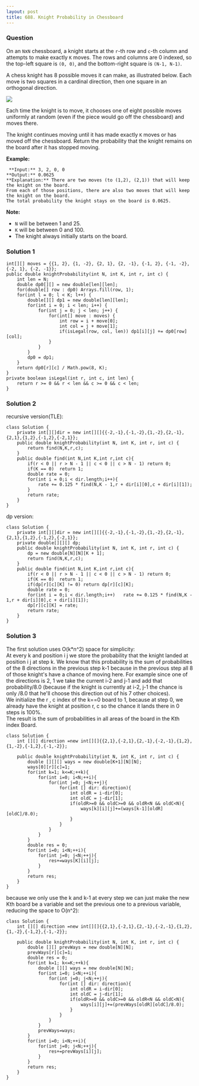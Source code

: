 ```yaml
---
layout: post
title: 688. Knight Probability in Chessboard
---
```

### Question
On an `N`x`N` chessboard, a knight starts at the `r`-th row and `c`-th column
and attempts to make exactly `K` moves. The rows and columns are 0 indexed, so
the top-left square is `(0, 0)`, and the bottom-right square is `(N-1, N-1)`.

A chess knight has 8 possible moves it can make, as illustrated below. Each
move is two squares in a cardinal direction, then one square in an orthogonal
direction.



![](https://assets.leetcode.com/uploads/2018/10/12/knight.png)



Each time the knight is to move, it chooses one of eight possible moves
uniformly at random (even if the piece would go off the chessboard) and moves
there.

The knight continues moving until it has made exactly `K` moves or has moved
off the chessboard. Return the probability that the knight remains on the
board after it has stopped moving.



 **Example:**

    
    
     **Input:** 3, 2, 0, 0
    **Output:** 0.0625
    **Explanation:** There are two moves (to (1,2), (2,1)) that will keep the knight on the board.
    From each of those positions, there are also two moves that will keep the knight on the board.
    The total probability the knight stays on the board is 0.0625.
    



 **Note:**

  * `N` will be between 1 and 25.
  * `K` will be between 0 and 100.
  * The knight always initially starts on the board.

### Solution 1
    
    
    int[][] moves = {{1, 2}, {1, -2}, {2, 1}, {2, -1}, {-1, 2}, {-1, -2}, {-2, 1}, {-2, -1}};
    public double knightProbability(int N, int K, int r, int c) {
        int len = N;
        double dp0[][] = new double[len][len];
        for(double[] row : dp0) Arrays.fill(row, 1);
        for(int l = 0; l < K; l++) {
            double[][] dp1 = new double[len][len];
            for(int i = 0; i < len; i++) {
                for(int j = 0; j < len; j++) {
                    for(int[] move : moves) {
                        int row = i + move[0];
                        int col = j + move[1];
                        if(isLegal(row, col, len)) dp1[i][j] += dp0[row][col];
                    }
                }
            }
            dp0 = dp1;
        }
        return dp0[r][c] / Math.pow(8, K); 
    }
    private boolean isLegal(int r, int c, int len) {
        return r >= 0 && r < len && c >= 0 && c < len;
    }
    


### Solution 2
recursive version(TLE):

    
    
    class Solution {
        private int[][]dir = new int[][]{{-2,-1},{-1,-2},{1,-2},{2,-1},{2,1},{1,2},{-1,2},{-2,1}};
        public double knightProbability(int N, int K, int r, int c) {
            return find(N,K,r,c);
        }
        public double find(int N,int K,int r,int c){
            if(r < 0 || r > N - 1 || c < 0 || c > N - 1) return 0;
            if(K == 0)  return 1;
            double rate = 0;
            for(int i = 0;i < dir.length;i++){
                rate += 0.125 * find(N,K - 1,r + dir[i][0],c + dir[i][1]);
            }
            return rate;
        }
    }
    

dp version:

    
    
    class Solution {
        private int[][]dir = new int[][]{{-2,-1},{-1,-2},{1,-2},{2,-1},{2,1},{1,2},{-1,2},{-2,1}};
        private double[][][] dp;
        public double knightProbability(int N, int K, int r, int c) {
            dp = new double[N][N][K + 1];
            return find(N,K,r,c);
        }
        public double find(int N,int K,int r,int c){
            if(r < 0 || r > N - 1 || c < 0 || c > N - 1) return 0;
            if(K == 0)  return 1;
            if(dp[r][c][K] != 0) return dp[r][c][K];
            double rate = 0;
            for(int i = 0;i < dir.length;i++)   rate += 0.125 * find(N,K - 1,r + dir[i][0],c + dir[i][1]);
            dp[r][c][K] = rate;
            return rate;
        }
    }
    


### Solution 3
The first solution uses O(k*n^2) space for simplicity:  
At every k and position i j we store the probability that the knight landed at
position i j at step k. We know that this probability is the sum of
probabilities of the 8 directions in the previous step k-1 because in the
previous step all 8 of those knight's have a chance of moving here. For
example since one of the directions is 2, 1 we take the current i-2 and j-1
and add that probability/8.0 (because if the knight is currently at i-2, j-1
the chance is only /8.0 that he'll choose this direction out of his 7 other
choices).  
We initialize the r , c index of the k==0 board to 1, because at step 0, we
already have the knight at position r, c so the chance it lands there in 0
steps is 100%.  
The result is the sum of probabilities in all areas of the board in the Kth
index Board.

    
    
    class Solution {
        int [][] direction =new int[][]{{2,1},{-2,1},{2,-1},{-2,-1},{1,2},{1,-2},{-1,2},{-1,-2}};
       
        public double knightProbability(int N, int K, int r, int c) {
            double [][][] ways = new double[K+1][N][N];
            ways[0][r][c]=1;
            for(int k=1; k<=K;++k){
                for(int i=0; i<N;++i){
                    for(int j=0; j<N;++j){
                        for(int [] dir: direction){
                            int oldR = i-dir[0];
                            int oldC = j-dir[1];
                            if(oldR>=0 && oldC>=0 && oldR<N && oldC<N){
                                ways[k][i][j]+=(ways[k-1][oldR][oldC]/8.0);
                            }
                        }
                    }
                }
            }
            double res = 0;
            for(int i=0; i<N;++i){
                for(int j=0; j<N;++j){
                    res+=ways[K][i][j];
                }
            }
            return res;
        }
    }
    

because we only use the k and k-1 at every step we can just make the new Kth
board be a variable and set the previous one to a previous variable, reducing
the space to O(n^2):

    
    
    class Solution {
        int [][] direction =new int[][]{{2,1},{-2,1},{2,-1},{-2,-1},{1,2},{1,-2},{-1,2},{-1,-2}};
       
        public double knightProbability(int N, int K, int r, int c) {
            double [][] prevWays = new double[N][N];
            prevWays[r][c]=1;
            double res = 0;
            for(int k=1; k<=K;++k){
                double [][] ways = new double[N][N];
                for(int i=0; i<N;++i){
                    for(int j=0; j<N;++j){
                        for(int [] dir: direction){
                            int oldR = i-dir[0];
                            int oldC = j-dir[1];
                            if(oldR>=0 && oldC>=0 && oldR<N && oldC<N){
                                ways[i][j]+=(prevWays[oldR][oldC]/8.0);
                            }
                        }
                    }
                }
                prevWays=ways;
            }
            for(int i=0; i<N;++i){
                for(int j=0; j<N;++j){
                    res+=prevWays[i][j];
                }
            }
            return res;
        }
    }
    



